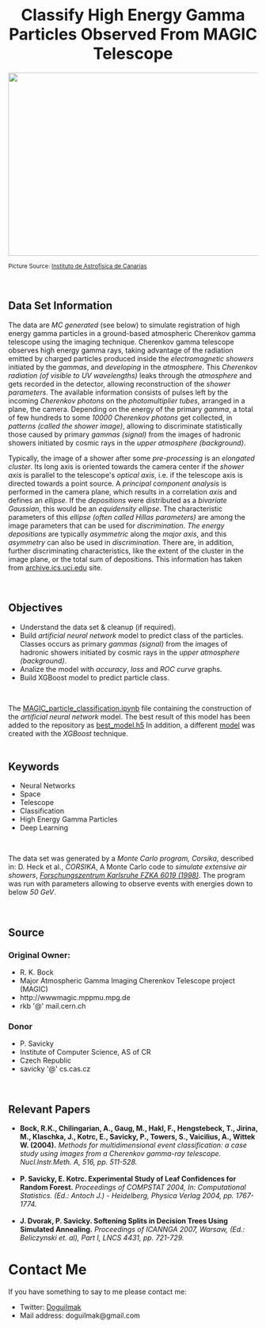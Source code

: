 <h1  align=center><font  size = 6>Classify High Energy Gamma Particles Observed From MAGIC Telescope</font></h1>  

<p  align="center"><img src="https://www.iac.es/sites/default/files/styles/crop_cinemascope_48_17_to_1920px/public/images/installation/Perfil%20ORM%20V%C3%ADa%20Lactea.jpg?h=ef71438a&itok=VvicsMzE" height=370 width=1000></p>

<small>Picture Source: <a  href="https://www.iac.es/en/observatorios-de-canarias/telescopes-and-experiments/magic-telescopes">Instituto de Astrofísica de Canarias</a></small>  

<br>  

<h2>Data Set Information</h2>  

<p>The data are <i>MC generated</i> (see below) to simulate registration of high energy gamma particles in a ground-based atmospheric Cherenkov gamma telescope using the imaging technique. Cherenkov gamma telescope observes high energy gamma rays, taking advantage of the radiation emitted by charged particles produced inside the <i>electromagnetic showers</i> initiated by the <i>gammas</i>, and <i>developing</i> in the <i>atmosphere</i>. This <i>Cherenkov radiation (of visible to UV wavelengths)</i> leaks through the <i>atmosphere</i> and gets recorded in the detector, allowing reconstruction of the <i>shower parameters</i>. The available information consists of pulses left by the incoming <i>Cherenkov photons</i> on the <i>photomultiplier tubes</i>, arranged in a plane, the camera. Depending on the energy of the primary <i>gamma</i>, a total of few hundreds to some <i>10000 Cherenkov photons</i> get collected, in <i>patterns (called the shower image)</i>, allowing to discriminate statistically those caused by primary <i>gammas (signal)</i> from the images of hadronic showers initiated by cosmic rays in the <i>upper atmosphere (background)</i>.</p>  

<p>Typically, the image of a shower after some <i>pre-processing</i> is an <i>elongated cluster</i>. Its long axis is oriented towards the camera center if the <i>shower axis</i> is parallel to the telescope's <i>optical axis</i>, i.e. if the telescope axis is directed towards a point source. A <i>principal component analysis</i> is performed in the camera plane, which results in a correlation <i>axis</i> and defines an <i>ellipse</i>. If the <i>depositions</i> were distributed as a <i>bivariate Gaussian</i>, this would be an <i>equidensity ellipse</i>. The characteristic parameters of this <i>ellipse (often called Hillas parameters)</i> are among the image parameters that can be used for <i>discrimination</i>. <i>The energy depositions</i> are typically <i>asymmetric</i> along the <i>major axis</i>, and this <i>asymmetry</i> can also be used in <i>discrimination</i>. There are, in addition, further discriminating characteristics, like the extent of the cluster in the image plane, or the total sum of depositions. This information has taken from <a  href='https://archive.ics.uci.edu/ml/datasets/MAGIC+Gamma+Telescope'>archive.ics.uci.edu</a> site.</p>

<br>

<h2>Objectives</h2>

<ul>
	<li>Understand the data set & cleanup (if required).</li>
	<li> Build  <i>artificial neural network</i>  model to predict class of the particles. Classes occurs as primary <i>gammas (signal)</i> from the images of hadronic showers initiated by cosmic rays in the <i>upper atmosphere (background)</i>.</li>
	<li>Analize the model with <i>accuracy</i>, <i>loss</i> and <i>ROC curve</i> graphs.</li>
	<li>Build XGBoost model to predict particle class.</li>
</ul>

<br>

<p>The <a href='https://github.com/doguilmak/MAGIC-Gamma-Telescope-XGBoost/blob/main/MAGIC_particle_classification.ipynb'>MAGIC_particle_classification.ipynb</a> file containing the construction of the <i>artificial neural network</i> model. The best result of this model has been added to the repository as <a href='https://github.com/doguilmak/MAGIC-Gamma-Telescope-XGBoost/blob/main/best_model.h5'>best_model.h5</a> In addition, a different <a href='https://github.com/doguilmak/MAGIC-Gamma-Telescope-XGBoost/blob/main/files_as_py/magic_xgboost.py'>model</a> was created with the <i>XGBoost</i> technique.

<br>
<br>

<h2>Keywords</h2>

<ul>
	<li>Neural Networks</li>
	<li>Space</li>
	<li>Telescope</li>
	<li>Classification</li>
	<li>High Energy Gamma Particles</li>
	<li>Deep Learning</li>
</ul>

<br>

<p>The data set was generated by a <i>Monte Carlo program, Corsika</i>, described in:
D. Heck et al., <i>CORSIKA</i>, A Monte Carlo code to <i>simulate extensive air showers</i>, <i><a  href='http://rexa.info/paper?id=ac6e674e9af20979b23d3ed4521f1570765e8d68'>Forschungszentrum Karlsruhe FZKA 6019 (1998)</a></i>. The program was run with parameters allowing to observe events with energies down to below <i>50 GeV</i>.</p>

<br>  

<h2>Source</h2>  

<h3>Original Owner:</h3> 

<ul>
	<li>R. K. Bock</li>
	<li>Major Atmospheric Gamma Imaging Cherenkov Telescope project (MAGIC)</li>
	<li>http://wwwmagic.mppmu.mpg.de</li>
	<li>rkb '@' mail.cern.ch</li>
</ul> 

<h3>Donor</h3>  

<ul>
	<li>P. Savicky</li>
	<li>Institute of Computer Science, AS of CR</li>
	<li>Czech Republic</li>
	<li>savicky '@' cs.cas.cz</li>
</ul>

<br>

<h2>Relevant Papers</h2> 

<ul>
	<li><b>Bock, R.K., Chilingarian, A., Gaug, M., Hakl, F., Hengstebeck, T., Jirina, M., Klaschka, J., Kotrc, E., Savicky, P., Towers, S., Vaicilius, A., Wittek W. (2004).</b>  <i>Methods for multidimensional event classification: a case study using images from a Cherenkov gamma-ray telescope. Nucl.Instr.Meth. A, 516, pp. 511-528.</i></li>
	<br>
	<li><b>P. Savicky, E. Kotrc. Experimental Study of Leaf Confidences for Random Forest.</b>  <i>Proceedings of COMPSTAT 2004, In: Computational Statistics. (Ed.: Antoch J.) - Heidelberg, Physica Verlag 2004, pp. 1767-1774.</i></li>
	<br>
	<li><b>J. Dvorak, P. Savicky. Softening Splits in Decision Trees Using Simulated Annealing.</b>  <i>Proceedings of ICANNGA 2007, Warsaw, (Ed.: Beliczynski et. al), Part I, LNCS 4431, pp. 721-729. </i></li>
</ul>

<h1>Contact Me</h1>

<p>If you have something to say to me please contact me:</p>

<ul>
	<li>Twitter: <a  href="https://twitter.com/Doguilmak">Doguilmak</a></li>
	<li>Mail address: doguilmak@gmail.com</li>
</ul>
 
